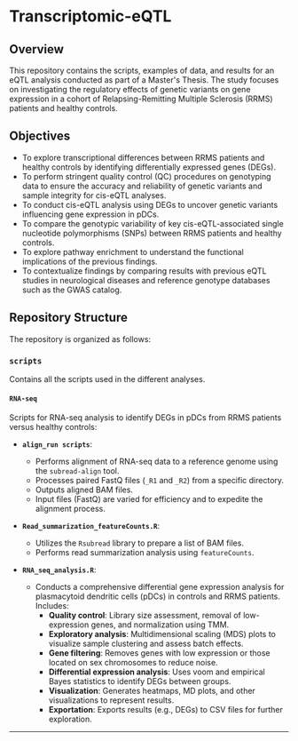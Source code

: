 # Transcriptomic-eQTL
## Overview
This repository contains the scripts, examples of data, and results for an eQTL analysis conducted as part of a Master's Thesis. The study focuses on investigating the regulatory effects of genetic variants on gene expression in a cohort of Relapsing-Remitting Multiple Sclerosis (RRMS) patients and healthy controls.

## Objectives
- To explore transcriptional differences between RRMS patients and healthy controls by identifying differentially expressed genes (DEGs).
- To perform stringent quality control (QC) procedures on genotyping data to ensure the accuracy and reliability of genetic variants and sample integrity for cis-eQTL analyses.
- To conduct cis-eQTL analysis using DEGs to uncover genetic variants influencing gene expression in pDCs.
- To compare the genotypic variability of key cis-eQTL-associated single nucleotide polymorphisms (SNPs) between RRMS patients and healthy controls.
- To explore pathway enrichment to understand the functional implications of the previous findings.
- To contextualize findings by comparing results with previous eQTL studies in neurological diseases and reference genotype databases such as the GWAS catalog.

## Repository Structure
The repository is organized as follows:

### `scripts`
Contains all the scripts used in the different analyses.

#### `RNA-seq`
Scripts for RNA-seq analysis to identify DEGs in pDCs from RRMS patients versus healthy controls:
- **`align_run scripts`**: 
  - Performs alignment of RNA-seq data to a reference genome using the `subread-align` tool.
  - Processes paired FastQ files (`_R1` and `_R2`) from a specific directory.
  - Outputs aligned BAM files.
  - Input files (FastQ) are varied for efficiency and to expedite the alignment process.

- **`Read_summarization_featureCounts.R`**: 
  - Utilizes the `Rsubread` library to prepare a list of BAM files.
  - Performs read summarization analysis using `featureCounts`.

- **`RNA_seq_analysis.R`**: 
  - Conducts a comprehensive differential gene expression analysis for plasmacytoid dendritic cells (pDCs) in controls and RRMS patients. Includes:
    - **Quality control**: Library size assessment, removal of low-expression genes, and normalization using TMM.
    - **Exploratory analysis**: Multidimensional scaling (MDS) plots to visualize sample clustering and assess batch effects.
    - **Gene filtering**: Removes genes with low expression or those located on sex chromosomes to reduce noise.
    - **Differential expression analysis**: Uses voom and empirical Bayes statistics to identify DEGs between groups.
    - **Visualization**: Generates heatmaps, MD plots, and other visualizations to represent results.
    - **Exportation**: Exports results (e.g., DEGs) to CSV files for further exploration.

---

